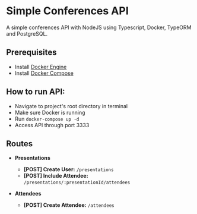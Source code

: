 # Simple Conferences API

A simple conferences API with NodeJS using Typescript, Docker, TypeORM and PostgreSQL.

## Prerequisites

- Install [Docker Engine](https://docs.docker.com/engine/install/)
- Install [Docker Compose](https://docs.docker.com/compose/install/)

## How to run API:

- Navigate to project's root directory in terminal
- Make sure Docker is running
- Run `docker-compose up -d`
- Access API through port 3333

## Routes

- **Presentations**
  - **[POST] Create User:** `/presentations`
  - **[POST] Include Attendee:** `/presentations/:presentationId/attendees`

- **Attendees**
  - **[POST] Create Attendee:** `/attendees`